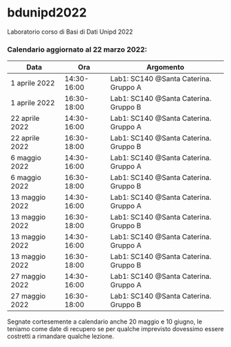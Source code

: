 # bdunipd2022
Laboratorio corso di Basi di Dati Unipd 2022



### Calendario aggiornato al 22 marzo 2022:

| Data           | Ora         | Argomento                                                    |
| -------------- | ----------- | ------------------------------------------------------------ |
| 1 aprile 2022  | 14:30-16:00 | Lab1: SC140 @Santa Caterina. Gruppo A                        |
| 1 aprile 2022  | 16:30-18:00 | Lab1: SC140 @Santa Caterina. Gruppo B                        |
| 22 aprile 2022 | 14:30-16:00 | Lab1: SC140 @Santa Caterina. Gruppo A                        |
| 22 aprile 2022 | 16:30-18:00 | Lab1: SC140 @Santa Caterina. Gruppo B                        |
| 6 maggio 2022  | 14:30-16:00 | Lab1: SC140 @Santa Caterina. Gruppo A                        |
| 6 maggio 2022  | 16:30-18:00 | Lab1: SC140 @Santa Caterina. Gruppo B                        |
| 13 maggio 2022 | 14:30-16:00 | Lab1: SC140 @Santa Caterina. Gruppo A                        |
| 13 maggio 2022 | 16:30-18:00 | Lab1: SC140 @Santa Caterina. Gruppo B                        |
| 13 maggio 2022 | 14:30-16:00 | Lab1: SC140 @Santa Caterina. Gruppo A                        |
| 13 maggio 2022 | 16:30-18:00 | Lab1: SC140 @Santa Caterina. Gruppo B                        |
| 27 maggio 2022 | 14:30-16:00 | Lab1: SC140 @Santa Caterina. Gruppo A                        |
| 27 maggio 2022 | 16:30-18:00 | Lab1: SC140 @Santa Caterina. Gruppo B                        |

Segnate cortesemente a calendario anche 20 maggio e 10 giugno, le teniamo come date di recupero se per qualche imprevisto dovessimo essere costretti a rimandare qualche lezione.
